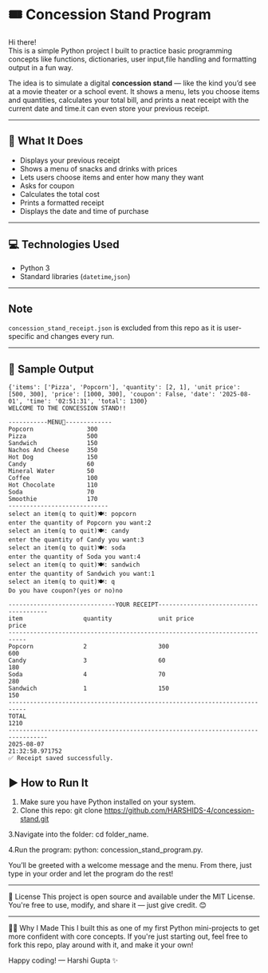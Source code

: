 # 🎟️ Concession Stand Program

Hi there!   
This is a simple Python project I built to practice basic programming concepts like functions, dictionaries, user input,file handling and formatting output in a fun way.

The idea is to simulate a digital **concession stand** — like the kind you’d see at a movie theater or a school event. It shows a menu, lets you choose items and quantities, calculates your total bill, and prints a neat receipt with the current date and time.it can even store your previous receipt.

---

## 🧾 What It Does

- Displays your previous receipt
- Shows a menu of snacks and drinks with prices
- Lets users choose items and enter how many they want
- Asks for coupon
- Calculates the total cost
- Prints a formatted receipt 
- Displays the date and time of purchase

--- 

## 💻 Technologies Used

- Python 3
- Standard libraries (`datetime`,`json`)

---

## Note
`concession_stand_receipt.json` is excluded from this repo as it is user-specific and changes every run.

---

## 🧾 Sample Output
```
{'items': ['Pizza', 'Popcorn'], 'quantity': [2, 1], 'unit price': [500, 300], 'price': [1000, 300], 'coupon': False, 'date': '2025-08-01', 'time': '02:51:31', 'total': 1300}
WELCOME TO THE CONCESSION STAND!!

-----------MENU📜-------------   
Popcorn               300        
Pizza                 500        
Sandwich              150
Nachos And Cheese     350
Hot Dog               150
Candy                 60
Mineral Water         50
Coffee                100
Hot Chocolate         110
Soda                  70
Smoothie              170
----------------------------
select an item(q to quit)🍽: popcorn
enter the quantity of Popcorn you want:2
select an item(q to quit)🍽: candy
enter the quantity of Candy you want:3
select an item(q to quit)🍽: soda
enter the quantity of Soda you want:4
select an item(q to quit)🍽: sandwich
enter the quantity of Sandwich you want:1
select an item(q to quit)🍽: q
Do you have coupon?(yes or no)no

------------------------------YOUR RECEIPT---------------------------------------
item                 quantity             unit price                price        
---------------------------------------------------------------------------      
Popcorn              2                    300                         600        
Candy                3                    60                          180        
Soda                 4                    70                          280        
Sandwich             1                    150                         150        
---------------------------------------------------------------------------      
TOTAL                                                              1210
---------------------------------------------------------------------------------
2025-08-07
21:32:58.971752
✅ Receipt saved successfully.
```

## ▶️ How to Run It

1. Make sure you have Python installed on your system.
2. Clone this repo:
   git clone https://github.com/HARSHIDS-4/concession-stand.git
   
3.Navigate into the folder:
  cd folder_name.
  
4.Run the program:
  python: concession_stand_program.py.
  
You’ll be greeted with a welcome message and the menu. From there, just type in your order and let the program do the rest!

---

📄 License
This project is open source and available under the MIT License.
You're free to use, modify, and share it — just give credit. 😊

---

🙋‍♀️ Why I Made This
I built this as one of my first Python mini-projects to get more confident with core concepts. If you're just starting out, feel free to fork this repo, play around with it, and make it your own!

Happy coding!
— Harshi Gupta ✨